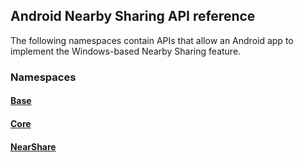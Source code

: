 ## Android Nearby Sharing API reference

The following namespaces contain APIs that allow an Android app to implement the Windows-based Nearby Sharing feature.

### Namespaces

#### [Base](https://docs.microsoft.com/java/api/com.microsoft.connecteddevices.base)
#### [Core](https://docs.microsoft.com/java/api/com.microsoft.connecteddevices.core)
#### [NearShare](https://docs.microsoft.com/java/api/com.microsoft.connecteddevices.nearshare)